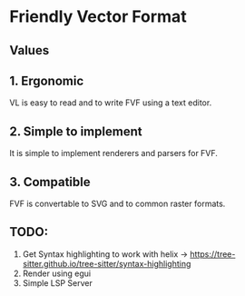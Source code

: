 # Friendly Vector Format

## Values

## 1. Ergonomic
VL is easy to read and to write FVF using a text editor. 

## 2. Simple to implement
It is simple to implement renderers and parsers for FVF.

## 3. Compatible
FVF is convertable to SVG and to common raster formats.


## TODO:

1. Get Syntax highlighting to work with helix -> https://tree-sitter.github.io/tree-sitter/syntax-highlighting
2. Render using egui
3. Simple LSP Server
